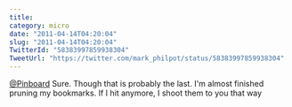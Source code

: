 ```yaml
---
title: 
category: micro
date: "2011-04-14T04:20:04"
slug: "2011-04-14T04:20:04"
TwitterId: "58383997859938304"
TweetUrl: "https://twitter.com/mark_philpot/status/58383997859938304"
---
```


[@Pinboard](https://twitter.com/Pinboard) Sure. Though that is probably the
last. I'm almost finished pruning my bookmarks. If I hit anymore, I shoot them
to you that way
